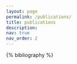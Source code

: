```yaml
---
layout: page
permalink: /publications/
title: publications
description: 
nav: true
nav_order: 2
---
```


<!-- _pages/publications.md -->
<div class="publications">

{% bibliography %}



</div>
